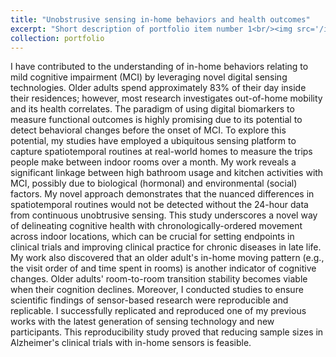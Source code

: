 ```yaml
---
title: "Unobstrusive sensing in-home behaviors and health outcomes"
excerpt: "Short description of portfolio item number 1<br/><img src='/images/500x300.png'>"
collection: portfolio
---
```


I have contributed to the understanding of in-home behaviors relating to mild cognitive impairment (MCI) by leveraging novel digital sensing technologies. Older adults spend approximately 83% of their day inside their residences; however, most research investigates out-of-home mobility and its health correlates. The paradigm of using digital biomarkers to measure functional outcomes is highly promising due to its potential to detect behavioral changes before the onset of MCI. To explore this potential, my studies have employed a ubiquitous sensing platform to capture spatiotemporal routines at real-world homes to measure the trips people make between indoor rooms over a month. My work reveals a significant linkage between high bathroom usage and kitchen activities with MCI, possibly due to biological (hormonal) and environmental (social) factors. My novel approach demonstrates that the nuanced differences in spatiotemporal routines would not be detected without the 24-hour data from continuous unobtrusive sensing. This study underscores a novel way of delineating cognitive health with chronologically-ordered movement across indoor locations, which can be crucial for setting endpoints in clinical trials and improving clinical practice for chronic diseases in late life. My work also discovered that an older adult's in-home moving pattern (e.g., the visit order of and time spent in rooms) is another indicator of cognitive changes. Older adults' room-to-room transition stability becomes viable when their cognition declines. Moreover, I conducted studies to ensure scientific findings of sensor-based research were reproducible and replicable. I successfully replicated and reproduced one of my previous works with the latest generation of sensing technology and new participants. This reproducibility study proved that reducing sample sizes in Alzheimer's clinical trials with in-home sensors is feasible.

